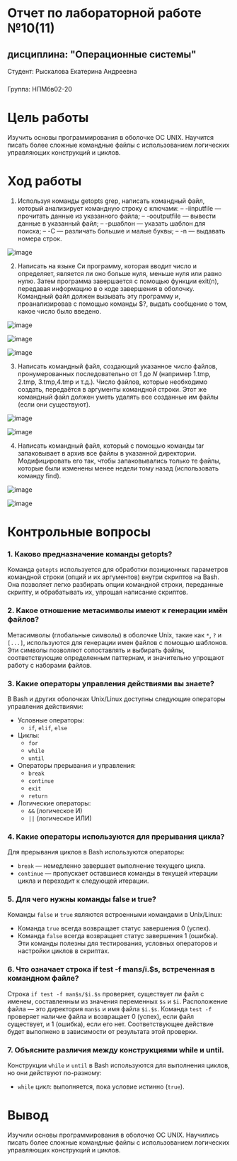 # Отчет по лабораторной работе №10(11)
## дисциплина: "Операционные системы"

Студент: Рыскалова Екатерина Андреевна
###
Группа: НПМбв02-20


# Цель работы

Изучить основы программирования в оболочке ОС UNIX. Научится писать более
сложные командные файлы с использованием логических управляющих конструкций
и циклов.

# Ход работы

1. Используя команды getopts grep, написать командный файл, который анализирует
командную строку с ключами:
– -iinputfile — прочитать данные из указанного файла;
– -ooutputfile — вывести данные в указанный файл;
– -pшаблон — указать шаблон для поиска;
– -C — различать большие и малые буквы;
– -n — выдавать номера строк.

![image](https://github.com/rinakatty/study_2023-2024_os-intro/assets/160457049/ab17911e-bb1e-4abe-b5d8-cb3773fe5bb4)

2. Написать на языке Си программу, которая вводит число и определяет, является ли оно
больше нуля, меньше нуля или равно нулю. Затем программа завершается с помощью
функции exit(n), передавая информацию в о коде завершения в оболочку. Командный файл должен вызывать эту программу и, проанализировав с помощью команды $?, выдать сообщение о том, какое число было введено.

![image](https://github.com/rinakatty/study_2023-2024_os-intro/assets/160457049/0dd2ca2b-01b5-499b-a8bb-99ac9fdd9b28)

![image](https://github.com/rinakatty/study_2023-2024_os-intro/assets/160457049/90f18908-419c-4ab2-9e0f-cfcb076a1961)

![image](https://github.com/rinakatty/study_2023-2024_os-intro/assets/160457049/7e132747-3ec8-4cbf-92a8-cbec3614d27f)

3. Написать командный файл, создающий указанное число файлов, пронумерованных
последовательно от 1 до 𝑁 (например 1.tmp, 2.tmp, 3.tmp,4.tmp и т.д.). Число файлов,
которые необходимо создать, передаётся в аргументы командной строки. Этот же командный файл должен уметь удалять все созданные им файлы (если они существуют).

![image](https://github.com/rinakatty/study_2023-2024_os-intro/assets/160457049/efec35f8-e8fe-4af1-8568-1352a99a5d31)

![image](https://github.com/rinakatty/study_2023-2024_os-intro/assets/160457049/97485a0f-e884-45a1-ba40-0536bb51b237)

4. Написать командный файл, который с помощью команды tar запаковывает в архив
все файлы в указанной директории. Модифицировать его так, чтобы запаковывались
только те файлы, которые были изменены менее недели тому назад (использовать
команду find).

![image](https://github.com/rinakatty/study_2023-2024_os-intro/assets/160457049/32d10d0b-e0d6-4458-8de2-c5e0caf89de6)

![image](https://github.com/rinakatty/study_2023-2024_os-intro/assets/160457049/1551dab9-9f5f-47ec-9ba5-9ac5ba64f351)

# Контрольные вопросы

### 1. Каково предназначение команды getopts?
Команда `getopts` используется для обработки позиционных параметров командной строки (опций и их аргументов) внутри скриптов на Bash. Она позволяет легко разбирать опции командной строки, переданные скрипту, и обрабатывать их, упрощая написание скриптов.

### 2. Какое отношение метасимволы имеют к генерации имён файлов?
Метасимволы (глобальные символы) в оболочке Unix, такие как `*`, `?` и `[...]`, используются для генерации имен файлов с помощью шаблонов. Эти символы позволяют сопоставлять и выбирать файлы, соответствующие определенным паттернам, и значительно упрощают работу с наборами файлов.

### 3. Какие операторы управления действиями вы знаете?
В Bash и других оболочках Unix/Linux доступны следующие операторы управления действиями:
- Условные операторы:
  - `if`, `elif`, `else`
- Циклы:
  - `for`
  - `while`
  - `until`
- Операторы прерывания и управления:
  - `break`
  - `continue`
  - `exit`
  - `return`
- Логические операторы:
  - `&&` (логическое И)
  - `||` (логическое ИЛИ)

### 4. Какие операторы используются для прерывания цикла?
Для прерывания циклов в Bash используются операторы:
- `break` — немедленно завершает выполнение текущего цикла.
- `continue` — пропускает оставшиеся команды в текущей итерации цикла и переходит к следующей итерации.

### 5. Для чего нужны команды false и true?
Команды `false` и `true` являются встроенными командами в Unix/Linux:
- Команда `true` всегда возвращает статус завершения 0 (успех).
- Команда `false` всегда возвращает статус завершения 1 (ошибка).
Эти команды полезны для тестирования, условных операторов и настройки циклов в скриптах.

### 6. Что означает строка if test -f man$s/$i.$s, встреченная в командном файле?
Строка `if test -f man$s/$i.$s` проверяет, существует ли файл с именем, составленным из значения переменных `$s` и `$i`. Расположение файла — это директория `man$s` и имя файла `$i.$s`. Команда `test -f` проверяет наличие файла и возвращает 0 (успех), если файл существует, и 1 (ошибка), если его нет. Соответствующее действие будет выполнено в зависимости от результата этой проверки.

### 7. Объясните различия между конструкциями while и until.
Конструкции `while` и `until` в Bash используются для выполнения циклов, но они действуют по-разному:
- `while` цикл: выполняется, пока условие истинно (`true`).

# Вывод

Изучили основы программирования в оболочке ОС UNIX. Научились писать более
сложные командные файлы с использованием логических управляющих конструкций
и циклов.
